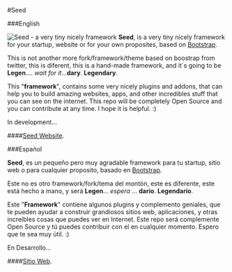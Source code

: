 #Seed

###English

![Seed - a very tiny nicely framework](http://i.imgur.com/ZbBpJJO.png)
**Seed**, is a very tiny nicely framework for your startup, website or for your own proposites, based on [Bootstrap](http://getbootstrap.com "Twitter Bootstrap").

This is not another more fork/framework/theme based on boostrap from twitter, this is diferent, this is a hand-made framework, and it´s going to be **Legen**.... *wait for it*...**dary**. **Legendary**.

This "**framework**", contains some very nicely plugins and addons, that can help you to build amazing websites, apps, and other incredibles stuff that you can see on the internet. This repo will be completely Open Source and you can contribute at any time. I hope it is helpful. :)

In development...

####[Seed Website](http://seed.sergiom23.com "Seed Website").

###Español

**Seed**, es un pequeño pero muy agradable framework para tu startup, sitio web o para cualquier proposito, basado en [Bootstrap](http://getbootstrap.com "Twitter Bootstrap").

Este no es otro framework/fork/tema del montón, este es diferente, este está hecho a mano, y será **Legen**... *espera* ... **dario**. **Legendario**.

Este "**Framework**" contiene algunos plugins y complemento geniales, que te pueden ayudar a construir grandiosos sitios web, aplicaciones, y otras increíbles cosas que puedes ver en Internet. Este repo será complemente Open Source y tú puedes contribuir con el en cualquier momento. Espero que te sea muy útil. :)

En Desarrollo...

####[Sitio Web](http://seed.sergiom23.com "Sitio web").

